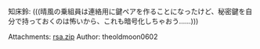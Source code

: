 知床鈴: (((晴風の乗組員は連絡用に鍵ペアを作ることになったけど、秘密鍵を自分で持っておくのは怖いから、これも暗号化しちゃおう……)))

Attachments: [rsa.zip](https://static.harekaze.com/crypto/rsa/78e6d92a9472e38cb55a468bf57cadc8e9a659e9/rsa.zip)
Author: theoldmoon0602